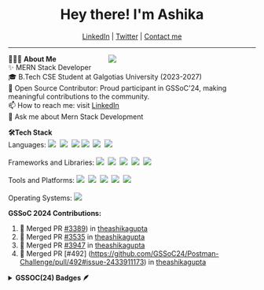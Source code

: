 <h1 align="center"> Hey there! I'm Ashika</a> </h1>

<!--- Adding Header Elements -->
<p align="center">
  <a href="https://www.linkedin.com/in/ashikagupta/">LinkedIn</a> |
  <a href="https://x.com/theashikagupta">Twitter</a> |
  <a href="ashikagupta1503@gmail.com">Contact me</a> 
</p> 

-----------------------------------------------------------
👨🏻‍💻 **About Me**<img src="https://raw.githubusercontent.com/sanjay-kv/sanjay-kv/main/Assets/illustration.png" min-width="300px" max-width="300px" width="300px" align="right"> <br>
✨ MERN Stack Developer <br>
🎓 B.Tech CSE Student at Galgotias University (2023-2027) <br>
🚀 Open Source Contributor: Proud participant in GSSoC'24, making meaningful contributions to the community. <br>
📫 How to reach me: visit  [LinkedIn](https://www.linkedin.com/in/ashikagupta/)<br>
💬 Ask me about Mern Stack Development<br>
<!--- Adding Tech Stack open Section -->



<b>🛠Tech Stack</b><br>
Languages:
<img src="https://img.shields.io/badge/-python-437CAC?logo=python&logoColor=white&style=flat"> 
<img src="https://img.shields.io/badge/-Javascript-F7DF1E?logo=javascript&logoColor=black&style=flat"> 
<img src="https://img.shields.io/badge/-Java-007396?logo=java&logoColor=white&style=flat">
<img src="https://img.shields.io/badge/-Mysql-DC8F0F?logo=Mysql&logoColor=white&style=flat">&nbsp; 
<img src="https://img.shields.io/badge/-HTML5-DE5934?logo=HTML5&logoColor=white&style=flat">&nbsp;
<img src="https://img.shields.io/badge/-CSS3-2275B2?logo=CSS3&logoColor=white&style=flat"> &nbsp; 
<br><br>
Frameworks and Libraries: <!--- Frameworks and Libraries goes here -->
<img src="https://img.shields.io/badge/-React-61DAFB?logo=react&logoColor=black&style=flat"> 
<img src="https://img.shields.io/badge/-Node.js-339933?logo=node.js&logoColor=white&style=flat"> 
<img src="https://img.shields.io/badge/-Express-000000?logo=express&logoColor=white&style=flat"> 
<img src="https://img.shields.io/badge/-Bootstrap-7952B3?logo=bootstrap&logoColor=white&style=flat"> 
<img src="https://img.shields.io/badge/-Tailwind%20CSS-06B6D4?logo=tailwind-css&logoColor=white&style=flat"> <br><br>
Tools and Platforms: <img src="https://img.shields.io/badge/-Git-orange?logo=Git&logoColor=white&style=flat">&nbsp; 
<img src="https://img.shields.io/badge/-MongoDB-47A248?logo=mongodb&logoColor=white&style=flat"> 
<img src="https://img.shields.io/badge/-Visual%20Studio%20Code-25AEF4?logo=visualstudio&logoColor=white&style=flat"> 
<img src="https://img.shields.io/badge/-Figma-F24E1E?logo=figma&logoColor=white&style=flat"> 
<img src="https://img.shields.io/badge/-Canva-00C4CC?logo=canva&logoColor=white&style=flat"> <br><br>
Operating Systems: <img src="https://img.shields.io/badge/-Windows-0F7BCF?logo=Windows&logoColor=white&style=flat">&nbsp;


  <!--START_SECTION:activity-->
  **GSSoC 2024 Contributions:**
1. 🎉 Merged PR [#3389](https://github.com/kunjgit/GameZone/pull/3389#issue-2302849782)) in [theashikagupta](https://github.com/theashikagupta)
2. 💪 Merged PR [#3535](https://github.com/kunjgit/GameZone/pull/3525#issue-2305088445) in [theashikagupta](https://github.com/theashikagupta)
3. 🎉 Merged PR [#3947](https://github.com/kunjgit/GameZone/pull/3947#issue-2326521947) in [theashikagupta](https://github.com/theashikagupta)
4. 💪 Merged PR [#492] (https://github.com/GSSoC24/Postman-Challenge/pull/492#issue-2433911173) in [theashikagupta](https://github.com/theashikagupta)
  <!--END_SECTION:activity-->
  </details> 

<!--- Footer Starts - 

#### Made with ❤️ by me!
</div>

<!--- Footer End -->
<!--- Body End -->

<details>	
 <summary><b>GSSOC(24) Badges 🪶</b></summary><br>
<div style='display:flex; align-items:center; gap: 10px;' align='center'><a href="https://gssoc.girlscript.tech/leaderboard">
<img src="https://raw.githubusercontent.com/girlscript/gssoc-website-new/main/public/badges/postman.png" width="100px" height="100px" />
  <img src="https://github.com/girlscript/gssoc-website-new/blob/main/public/badges/1.png" width="100px" height="100px" />
  <img src="https://github.com/girlscript/gssoc-website-new/blob/main/public/badges/2.png" width="100px" height="100px" />
  <img src="https://github.com/girlscript/gssoc-website-new/blob/main/public/badges/3.png" width="100px" height="100px" />
  <img src="https://github.com/girlscript/gssoc-website-new/blob/main/public/badges/4.png" width="100px" height="100px" />
  <img src="https://github.com/girlscript/gssoc-website-new/blob/main/public/badges/5.png" width="100px" height="100px" />
  <img src="https://github.com/girlscript/gssoc-website-new/blob/main/public/badges/6.png" width="105px" height="105px" />
  <img src="https://github.com/girlscript/gssoc-website-new/blob/main/public/badges/7.png" width="100px" height="100px" />
  <img src="https://github.com/girlscript/gssoc-website-new/blob/main/public/badges/8.png" width="100px" height="100px" /></a>
</div>
</details>

